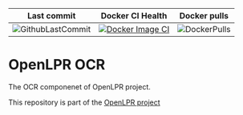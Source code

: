 |Last commit|Docker CI Health|Docker pulls|
|---|---|---|
|![GithubLastCommit](https://img.shields.io/github/last-commit/faisalthaheem/open-lpr-ocr)|[![Docker Image CI](https://github.com/faisalthaheem/open-lpr-ocr/actions/workflows/docker-image.yml/badge.svg)](https://github.com/faisalthaheem/open-lpr-ocr/actions/workflows/docker-image.yml)|![DockerPulls](https://img.shields.io/docker/pulls/faisalthaheem/open-lpr-ocr)|

# OpenLPR OCR
The OCR componenet of OpenLPR project.

This repository is part of the [OpenLPR project](https://github.com/faisalthaheem/open-lpr)